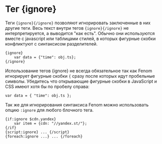Тег {ignore}
============

Теги `{ignore}{/ignore}` позволяют игнорировать заключенные в них другие теги.
Весь текст внутри тегов `{ignore}{/ignore}` не интерпретируется, а выводится "как есть".
Обычно они используются вместе с javascript или таблицами стилей, в которых фигурные скобки конфликтуют с синтаксисом разделителей.

```smarty
{ignore}
    var data = {"time": obj.ts};
{/ignore}
```

Использование тегов {ignore} не всегда обязательное так как Fenom игнорирует фигурные скобки `{` сразу после которых идут пробельные символы.
Убедитесь что открывающие фигурные скобки в JavaScript и CSS имеют хотя бы по пробелу справа:

```smarty
var data = { "time": obj.ts };
```

Так же для игнорирования синтаксиса Fenom можно использовать опцию `:ignore` для любого блочного тега.
```smarty
{if:ignore $cdn.yandex}
    var item = {cdn: "//yandex.st/"};
{/if}
{script:ignore} ... {/script}
{foreach:ignore ...} ... {/foreach}
```
